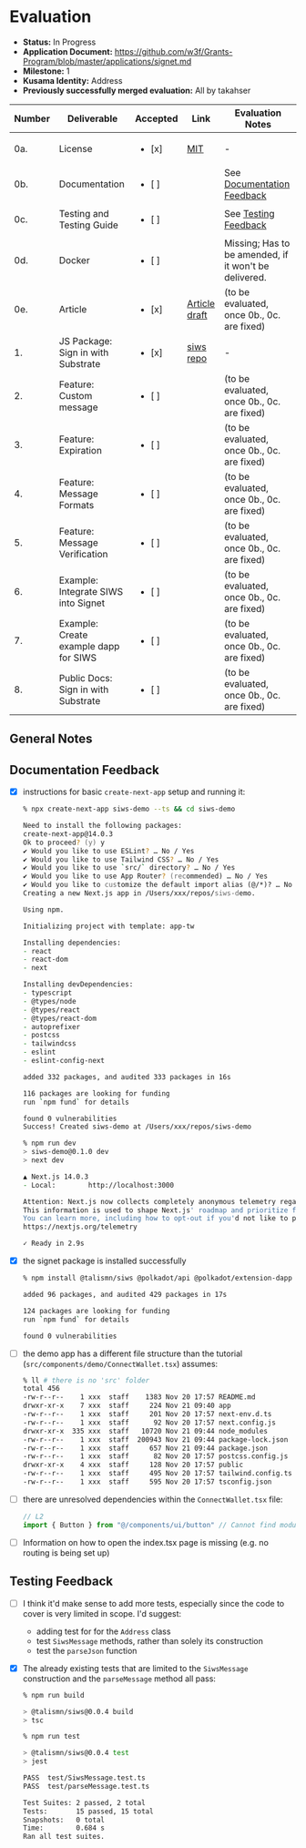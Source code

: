 # Evaluation

- **Status:** In Progress
- **Application Document:** https://github.com/w3f/Grants-Program/blob/master/applications/signet.md
- **Milestone:** 1
- **Kusama Identity:** Address
- **Previously successfully merged evaluation:** All by takahser

| Number | Deliverable | Accepted | Link | Evaluation Notes |
|-|-|-|-|-|  
| 0a. | License | <ul><li>[x] </li></ul>| [MIT](https://github.com/TalismanSociety/siws/blob/44db2e2b36d9b350a77777bf67c2da97333bd6d7/LICENSE) | - |
| 0b. | Documentation | <ul><li>[ ] </li></ul>| | See [Documentation Feedback](#documentation-feedback) |  
| 0c. | Testing and Testing Guide | <ul><li>[ ] </li></ul>| | See [Testing Feedback](#testing-feedback) |
| 0d. | Docker | <ul><li>[ ] </li></ul>| | Missing; Has to be amended, if it won't be delivered. |
| 0e. | Article | <ul><li>[x] </li></ul>| [Article draft](https://docs.google.com/document/d/1Px3RAxQnBMDzZLuw5okXZmCL1VP6gfhxEVvOBaFPiqQ/edit?usp=sharing) | (to be evaluated, once 0b., 0c. are fixed) |
| 1. | JS Package: Sign in with Substrate | <ul><li>[x] </li></ul>| [siws repo](https://github.com/TalismanSociety/siws/tree/44db2e2b36d9b350a77777bf67c2da97333bd6d7) | - |
| 2. | Feature: Custom message | <ul><li>[ ] </li></ul>| | (to be evaluated, once 0b., 0c. are fixed) |
| 3. | Feature: Expiration | <ul><li>[ ] </li></ul>| | (to be evaluated, once 0b., 0c. are fixed) |  
| 4. | Feature: Message Formats | <ul><li>[ ] </li></ul>| | (to be evaluated, once 0b., 0c. are fixed) |
| 5. | Feature: Message Verification | <ul><li>[ ] </li></ul>| | (to be evaluated, once 0b., 0c. are fixed) |
| 6. | Example: Integrate SIWS into Signet | <ul><li>[ ] </li></ul>| | (to be evaluated, once 0b., 0c. are fixed) |  
| 7. | Example: Create example dapp for SIWS | <ul><li>[ ] </li></ul>| | (to be evaluated, once 0b., 0c. are fixed) |
| 8. | Public Docs: Sign in with Substrate | <ul><li>[ ] </li></ul>| | (to be evaluated, once 0b., 0c. are fixed) |

## General Notes

## Documentation Feedback

- [x] instructions for basic `create-next-app` setup and running it:
    ```zsh
    % npx create-next-app siws-demo --ts && cd siws-demo

    Need to install the following packages:
    create-next-app@14.0.3
    Ok to proceed? (y) y
    ✔ Would you like to use ESLint? … No / Yes
    ✔ Would you like to use Tailwind CSS? … No / Yes
    ✔ Would you like to use `src/` directory? … No / Yes
    ✔ Would you like to use App Router? (recommended) … No / Yes
    ✔ Would you like to customize the default import alias (@/*)? … No / Yes
    Creating a new Next.js app in /Users/xxx/repos/siws-demo.

    Using npm.

    Initializing project with template: app-tw 

    Installing dependencies:
    - react
    - react-dom
    - next

    Installing devDependencies:
    - typescript
    - @types/node
    - @types/react
    - @types/react-dom
    - autoprefixer
    - postcss
    - tailwindcss
    - eslint
    - eslint-config-next

    added 332 packages, and audited 333 packages in 16s

    116 packages are looking for funding
    run `npm fund` for details

    found 0 vulnerabilities
    Success! Created siws-demo at /Users/xxx/repos/siws-demo

    % npm run dev
    > siws-demo@0.1.0 dev
    > next dev

    ▲ Next.js 14.0.3
    - Local:        http://localhost:3000

    Attention: Next.js now collects completely anonymous telemetry regarding usage.
    This information is used to shape Next.js' roadmap and prioritize features.
    You can learn more, including how to opt-out if you'd not like to participate in this anonymous program, by visiting the following URL:
    https://nextjs.org/telemetry

    ✓ Ready in 2.9s
    ```
- [x] the signet package is installed successfully
    ```zsh
    % npm install @talismn/siws @polkadot/api @polkadot/extension-dapp

    added 96 packages, and audited 429 packages in 17s

    124 packages are looking for funding
    run `npm fund` for details

    found 0 vulnerabilities
    ```

- [ ] the demo app has a different file structure than the tutorial (`src/components/demo/ConnectWallet.tsx`) assumes:

    ```zsh
    % ll # there is no 'src' folder
    total 456
    -rw-r--r--    1 xxx  staff    1383 Nov 20 17:57 README.md
    drwxr-xr-x    7 xxx  staff     224 Nov 21 09:40 app
    -rw-r--r--    1 xxx  staff     201 Nov 20 17:57 next-env.d.ts
    -rw-r--r--    1 xxx  staff      92 Nov 20 17:57 next.config.js
    drwxr-xr-x  335 xxx  staff   10720 Nov 21 09:44 node_modules
    -rw-r--r--    1 xxx  staff  200943 Nov 21 09:44 package-lock.json
    -rw-r--r--    1 xxx  staff     657 Nov 21 09:44 package.json
    -rw-r--r--    1 xxx  staff      82 Nov 20 17:57 postcss.config.js
    drwxr-xr-x    4 xxx  staff     128 Nov 20 17:57 public
    -rw-r--r--    1 xxx  staff     495 Nov 20 17:57 tailwind.config.ts
    -rw-r--r--    1 xxx  staff     595 Nov 20 17:57 tsconfig.json
    ```

- [ ] there are unresolved dependencies within the `ConnectWallet.tsx` file:
    ```typescript
    // L2
    import { Button } from "@/components/ui/button" // Cannot find module '@/components/ui/button' or its corresponding type declarations.ts(2307)
    ```

- [ ] Information on how to open the index.tsx page is missing (e.g. no routing is being set up)

## Testing Feedback

- [ ] I think it'd make sense to add more tests, especially since the code to cover is very limited in scope. I'd suggest:
    - adding test for for the `Address` class
    - test `SiwsMessage` methods, rather than solely its construction
    - test the `parseJson` function

- [x] The already existing tests that are limited to the `SiwsMessage` construction and the `parseMessage` method all pass:
    ```zsh
    % npm run build

    > @talismn/siws@0.0.4 build
    > tsc

    % npm run test         

    > @talismn/siws@0.0.4 test
    > jest

    PASS  test/SiwsMessage.test.ts
    PASS  test/parseMessage.test.ts

    Test Suites: 2 passed, 2 total
    Tests:       15 passed, 15 total
    Snapshots:   0 total
    Time:        0.684 s
    Ran all test suites.
    ```
